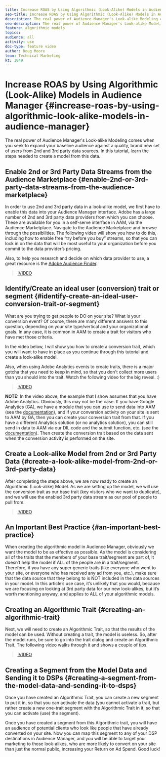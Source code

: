 ```yaml
---
title: Increase ROAS by Using Algorithmic (Look-Alike) Models in Audience Manager
seo-title: Increase ROAS by Using Algorithmic (Look-Alike) Models in Audience Manager
description: The real power of Audience Manager's Look-alike Modeling comes when you seek to expand your baseline audience against a quality, brand new set of users from 2nd and 3rd party data sources. In this tutorial, learn the steps needed to create a model from this data.
seo-description: The real power of Audience Manager's Look-alike Modeling comes when you seek to expand your baseline audience against a quality, brand new set of users from 2nd and 3rd party data sources. In this tutorial, learn the steps needed to create a model from this data.
feature: algorithmic models
topics: 
audience: all
activity: use
doc-type: feature video
author: Doug Moore
team: Technical Marketing
kt: 1849
---
```


# Increase ROAS by Using Algorithmic (Look-Alike) Models in Audience Manager {#increase-roas-by-using-algorithmic-look-alike-models-in-audience-manager}

The real power of Audience Manager's Look-alike Modeling comes when you seek to expand your baseline audience against a quality, brand new set of users from 2nd and 3rd party data sources. In this tutorial, learn the steps needed to create a model from this data.

## Enable 2nd or 3rd Party Data Streams from the Audience Marketplace {#enable-2nd-or-3rd-party-data-streams-from-the-audience-marketplace}

In order to use 2nd and 3rd party data in a look-alike model, we first have to enable this data into your Audience Manager interface. Adobe has a large number of 2nd and 3rd party data providers from which you can choose. These are available for you in a self-serve interface in AAM, via the Audience Marketplace. Navigate to the Audience Marketplace and browse through the possibilities. The following video will show you how to do this, including how to enable free “try before you buy” streams, so that you can lock in on the data that will be most useful to your organization before you commit to the data provider’s pricing.

Also, to help you research and decide on which data provider to use, a great resource is the [Adobe Audience Finder](https://www.adobe-audience-finder.com/).

>[!VIDEO](https://video.tv.adobe.com/v/25188/?quality=12)

## Identify/Create an ideal user (conversion) trait or segment {#identify-create-an-ideal-user-conversion-trait-or-segment}

What are you trying to get people to DO on your site? What is your conversion event? Of course, there are many different answers to this question, depending on your site type/vertical and your organizational goals. In any case, it is common in AAM to create a trait for visitors who have met those criteria.

In the video below, I will show you how to create a conversion trait, which you will want to have in place as you continue through this tutorial and create a look-alike model.

Also, when using Adobe Analytics events to create traits, there is a major gotcha that you need to keep in mind, so that you don't collect more users than you should into the trait. Watch the following video for the big reveal. :)

>[!VIDEO](https://video.tv.adobe.com/v/23431/?quality=12)

**NOTE:** In the video above, the example that I show assumes that you have Adobe Analytics. Obviously, this may not be the case. If you have Google Analytics (GA), we have a module that you can use to send data into AAM (see the [documentation](https://marketing.adobe.com/resources/help/en_US/aam/dil-google-universal-analytics.html)), and if your conversion activity on your site is sent to AAM by GA, then you can create your conversion trait from that. If you have a different Analytics solution (or no analytics solution), you can still send in data to AAM via our DIL code and the submit function, etc. (see the [documentation](https://marketing.adobe.com/resources/help/en_US/aam/c_dil.html)). Then create the conversion trait based on the data sent when the conversion activity is performed on the site.

## Create a Look-alike Model from 2nd or 3rd Party Data {#create-a-look-alike-model-from-2nd-or-3rd-party-data}

After completing the steps above, we are now ready to create an Algorithmic (Look-alike) Model. As we are setting up the model, we will use the conversion trait as our base trait (key visitors who we want to duplicate), and we will use the enabled 3rd party data stream as our pool of people to pull from.

>[!VIDEO](https://video.tv.adobe.com/v/25190/?quality-12)

## An Important Best Practice {#an-important-best-practice}

When creating the algorithmic model in Audience Manager, obviously we want the model to be as effective as possible. As the model is considering all of the traits that the members of your base trait/segment are part of, it doesn’t help the model if ALL of the people are in a trait/segment. Therefore, if you have any super generic traits (like everyone who went to your site, or everyone who has received any ad from you, etc.), make sure that the data source that they belong to is NOT included in the data sources in your model. In this article’s use case, it’s unlikely that you would, because we are focusing on looking at 3rd party data for our new look-alikes, but it’s worth mentioning anyway, and applies to ALL of your algorithmic models.

## Creating an Algorithmic Trait {#creating-an-algorithmic-trait}

Next, we will need to create an Algorithmic Trait, so that the results of the model can be used. Without creating a trait, the model is useless. So, after the model runs, be sure to go into the trait dialog and create an Algorithmic Trait. The following video walks through it and shows a couple of tips.

>[!VIDEO](https://video.tv.adobe.com/v/25191/?quality=12)

## Creating a Segment from the Model Data and Sending it to DSPs {#creating-a-segment-from-the-model-data-and-sending-it-to-dsps}

Once you have created an Algorithmic Trait, you can create a new segment to put it in, so that you can activate the data (you cannot activate a trait, but rather create a new one-trait segment with the Algorithmic Trait in it, so that you can activate (use) the segment).

Once you have created a segment from this Algorithmic trait, you will have an audience of potential clients who look like people that have already converted on your site. Now you can map this segment to any of your DSP destinations in Audience Manager, and you will be able to target your marketing to those look-alikes, who are more likely to convert on your site than just the normal public, increasing your Return on Ad Spend. Good luck!
